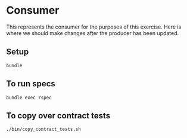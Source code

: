 # Consumer
This represents the consumer for the purposes of this exercise. Here is where we should make changes after the producer
has been updated.

## Setup
```shell
bundle
```
## To run specs
```shell
bundle exec rspec
```
## To copy over contract tests
```shell
./bin/copy_contract_tests.sh
```
